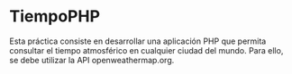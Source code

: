 # TiempoPHP
Esta práctica consiste en desarrollar una aplicación PHP que permita consultar el tiempo atmosférico en cualquier ciudad del mundo. Para ello, se debe utilizar la API openweathermap.org.
